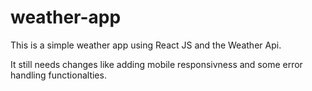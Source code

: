 # weather-app
This is a simple weather app using React JS and the Weather Api.

It still needs changes like adding mobile responsivness and some error handling functionalties. 
